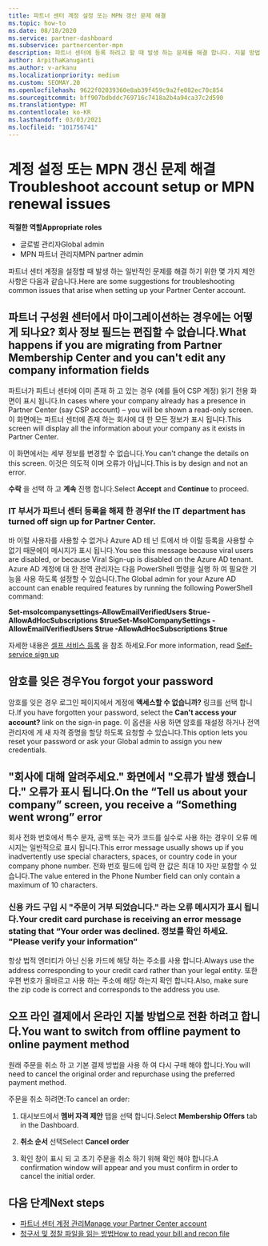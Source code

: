```yaml
---
title: 파트너 센터 계정 설정 또는 MPN 갱신 문제 해결
ms.topic: how-to
ms.date: 08/18/2020
ms.service: partner-dashboard
ms.subservice: partnercenter-mpn
description: 파트너 센터에 등록 하려고 할 때 발생 하는 문제를 해결 합니다. 지불 방법, 잊어버린 암호 등을 사용 하 여 문제를 해결 합니다.
author: ArpithaKanuganti
ms.author: v-arkanu
ms.localizationpriority: medium
ms.custom: SEOMAY.20
ms.openlocfilehash: 9622f02039360e8ab39f459c9a2fe082ec70c854
ms.sourcegitcommit: bff907bdbddc769716c7418a2b4a94ca37c2d590
ms.translationtype: MT
ms.contentlocale: ko-KR
ms.lasthandoff: 03/03/2021
ms.locfileid: "101756741"
---
```

# <a name="troubleshoot-account-setup-or-mpn-renewal-issues"></a><span data-ttu-id="c58e0-104">계정 설정 또는 MPN 갱신 문제 해결</span><span class="sxs-lookup"><span data-stu-id="c58e0-104">Troubleshoot account setup or MPN renewal issues</span></span>


<span data-ttu-id="c58e0-105">**적절한 역할**</span><span class="sxs-lookup"><span data-stu-id="c58e0-105">**Appropriate roles**</span></span>

- <span data-ttu-id="c58e0-106">글로벌 관리자</span><span class="sxs-lookup"><span data-stu-id="c58e0-106">Global admin</span></span>
- <span data-ttu-id="c58e0-107">MPN 파트너 관리자</span><span class="sxs-lookup"><span data-stu-id="c58e0-107">MPN partner admin</span></span> 
 
<span data-ttu-id="c58e0-108">파트너 센터 계정을 설정할 때 발생 하는 일반적인 문제를 해결 하기 위한 몇 가지 제안 사항은 다음과 같습니다.</span><span class="sxs-lookup"><span data-stu-id="c58e0-108">Here are some suggestions for troubleshooting common issues that arise when setting up your Partner Center account.</span></span>

## <a name="what-happens-if-you-are-migrating-from-partner-membership-center-and-you-cant-edit-any-company-information-fields"></a><span data-ttu-id="c58e0-109">파트너 구성원 센터에서 마이그레이션하는 경우에는 어떻게 되나요? 회사 정보 필드는 편집할 수 없습니다.</span><span class="sxs-lookup"><span data-stu-id="c58e0-109">What happens if you are migrating from Partner Membership Center and you can't edit any company information fields</span></span>

<span data-ttu-id="c58e0-110">파트너가 파트너 센터에 이미 존재 하 고 있는 경우 (예를 들어 CSP 계정) 읽기 전용 화면이 표시 됩니다.</span><span class="sxs-lookup"><span data-stu-id="c58e0-110">In cases where your company already has a presence in Partner Center (say CSP account) – you will be shown a read-only screen.</span></span> <span data-ttu-id="c58e0-111">이 화면에는 파트너 센터에 존재 하는 회사에 대 한 모든 정보가 표시 됩니다.</span><span class="sxs-lookup"><span data-stu-id="c58e0-111">This screen will display all the information about your company as it exists in Partner Center.</span></span>

<span data-ttu-id="c58e0-112">이 화면에서는 세부 정보를 변경할 수 없습니다.</span><span class="sxs-lookup"><span data-stu-id="c58e0-112">You can't change the details on this screen.</span></span> <span data-ttu-id="c58e0-113">이것은 의도적 이며 오류가 아닙니다.</span><span class="sxs-lookup"><span data-stu-id="c58e0-113">This is by design and not an error.</span></span>

<span data-ttu-id="c58e0-114">**수락** 을 선택 하 고 **계속** 진행 합니다.</span><span class="sxs-lookup"><span data-stu-id="c58e0-114">Select **Accept** and **Continue** to proceed.</span></span>


### <a name="if-the-it-department-has-turned-off-sign-up-for-partner-center"></a><span data-ttu-id="c58e0-115">IT 부서가 **파트너 센터 등록을 해제 한** 경우</span><span class="sxs-lookup"><span data-stu-id="c58e0-115">If the IT department has turned off **sign up for Partner Center**.</span></span>

<span data-ttu-id="c58e0-116">바 이럴 사용자를 사용할 수 없거나 Azure AD 테 넌 트에서 바 이럴 등록을 사용할 수 없기 때문에이 메시지가 표시 됩니다.</span><span class="sxs-lookup"><span data-stu-id="c58e0-116">You see this message because viral users are disabled, or because Viral Sign-up is disabled on the Azure AD tenant.</span></span> <span data-ttu-id="c58e0-117">Azure AD 계정에 대 한 전역 관리자는 다음 PowerShell 명령을 실행 하 여 필요한 기능을 사용 하도록 설정할 수 있습니다.</span><span class="sxs-lookup"><span data-stu-id="c58e0-117">The Global admin for your Azure AD account can enable required features by running the following PowerShell command:</span></span>

<span data-ttu-id="c58e0-118">**Set-msolcompanysettings-AllowEmailVerifiedUsers $true-AllowAdHocSubscriptions $true**</span><span class="sxs-lookup"><span data-stu-id="c58e0-118">**Set-MsolCompanySettings -AllowEmailVerifiedUsers $true -AllowAdHocSubscriptions $true**</span></span>

<span data-ttu-id="c58e0-119">자세한 내용은 [셀프 서비스 등록](/azure/active-directory/users-groups-roles/directory-self-service-signup) 을 참조 하세요.</span><span class="sxs-lookup"><span data-stu-id="c58e0-119">For more information, read [Self-service sign up](/azure/active-directory/users-groups-roles/directory-self-service-signup)</span></span>

## <a name="you-forgot-your-password"></a><span data-ttu-id="c58e0-120">암호를 잊은 경우</span><span class="sxs-lookup"><span data-stu-id="c58e0-120">You forgot your password</span></span>

<span data-ttu-id="c58e0-121">암호를 잊은 경우 로그인 페이지에서 계정에 **액세스할 수 없습니까?** 링크를 선택 합니다.</span><span class="sxs-lookup"><span data-stu-id="c58e0-121">If you have forgotten your password, select the **Can't access your account?** link on the sign-in page.</span></span> <span data-ttu-id="c58e0-122">이 옵션을 사용 하면 암호를 재설정 하거나 전역 관리자에 게 새 자격 증명을 할당 하도록 요청할 수 있습니다.</span><span class="sxs-lookup"><span data-stu-id="c58e0-122">This option lets you reset your password or ask your Global admin to assign you new credentials.</span></span>

## <a name="on-the-tell-us-about-your-company-screen-you-receive-a-something-went-wrong-error"></a><span data-ttu-id="c58e0-123">"회사에 대해 알려주세요." 화면에서 "오류가 발생 했습니다." 오류가 표시 됩니다.</span><span class="sxs-lookup"><span data-stu-id="c58e0-123">On the “Tell us about your company” screen, you receive a “Something went wrong” error</span></span>

<span data-ttu-id="c58e0-124">회사 전화 번호에서 특수 문자, 공백 또는 국가 코드를 실수로 사용 하는 경우이 오류 메시지는 일반적으로 표시 됩니다.</span><span class="sxs-lookup"><span data-stu-id="c58e0-124">This error message usually shows up if you inadvertently use special characters, spaces, or country code in your company phone number.</span></span> <span data-ttu-id="c58e0-125">전화 번호 필드에 입력 한 값은 최대 10 자만 포함할 수 있습니다.</span><span class="sxs-lookup"><span data-stu-id="c58e0-125">The value entered in the Phone Number field can only contain a maximum of 10 characters.</span></span>


### <a name="your-credit-card-purchase-is-receiving-an-error-message-stating-that-your-order-was-declined-please-verify-your-information"></a><span data-ttu-id="c58e0-126">신용 카드 구입 시 "주문이 거부 되었습니다." 라는 오류 메시지가 표시 됩니다.</span><span class="sxs-lookup"><span data-stu-id="c58e0-126">Your credit card purchase is receiving an error message stating that “Your order was declined.</span></span> <span data-ttu-id="c58e0-127">정보를 확인 하세요. "</span><span class="sxs-lookup"><span data-stu-id="c58e0-127">Please verify your information”</span></span>


<span data-ttu-id="c58e0-128">항상 법적 엔터티가 아닌 신용 카드에 해당 하는 주소를 사용 합니다.</span><span class="sxs-lookup"><span data-stu-id="c58e0-128">Always use the address corresponding to your credit card rather than your legal entity.</span></span> <span data-ttu-id="c58e0-129">또한 우편 번호가 올바르고 사용 하는 주소에 해당 하는지 확인 합니다.</span><span class="sxs-lookup"><span data-stu-id="c58e0-129">Also, make sure the zip code is correct and corresponds to the address you use.</span></span>

## <a name="you-want-to-switch-from-offline-payment-to-online-payment-method"></a><span data-ttu-id="c58e0-130">오프 라인 결제에서 온라인 지불 방법으로 전환 하려고 합니다.</span><span class="sxs-lookup"><span data-stu-id="c58e0-130">You want to switch from offline payment to online payment method</span></span> 

<span data-ttu-id="c58e0-131">원래 주문을 취소 하 고 기본 결제 방법을 사용 하 여 다시 구매 해야 합니다.</span><span class="sxs-lookup"><span data-stu-id="c58e0-131">You will need to cancel the original order and repurchase using the preferred payment method.</span></span>

<span data-ttu-id="c58e0-132">주문을 취소 하려면:</span><span class="sxs-lookup"><span data-stu-id="c58e0-132">To cancel an order:</span></span>

1. <span data-ttu-id="c58e0-133">대시보드에서 **멤버 자격 제안** 탭을 선택 합니다.</span><span class="sxs-lookup"><span data-stu-id="c58e0-133">Select **Membership Offers** tab in the Dashboard.</span></span>

2. <span data-ttu-id="c58e0-134">**취소 순서** 선택</span><span class="sxs-lookup"><span data-stu-id="c58e0-134">Select **Cancel order**</span></span>

3. <span data-ttu-id="c58e0-135">확인 창이 표시 되 고 초기 주문을 취소 하기 위해 확인 해야 합니다.</span><span class="sxs-lookup"><span data-stu-id="c58e0-135">A confirmation window will appear and you must confirm in order to cancel the initial order.</span></span>

## <a name="next-steps"></a><span data-ttu-id="c58e0-136">다음 단계</span><span class="sxs-lookup"><span data-stu-id="c58e0-136">Next steps</span></span>

- [<span data-ttu-id="c58e0-137">파트너 센터 계정 관리</span><span class="sxs-lookup"><span data-stu-id="c58e0-137">Manage your Partner Center account</span></span>](partner-center-account-setup.md)
- [<span data-ttu-id="c58e0-138">청구서 및 정찰 파일을 읽는 방법</span><span class="sxs-lookup"><span data-stu-id="c58e0-138">How to read your bill and recon file</span></span>](read-your-bill.md)
